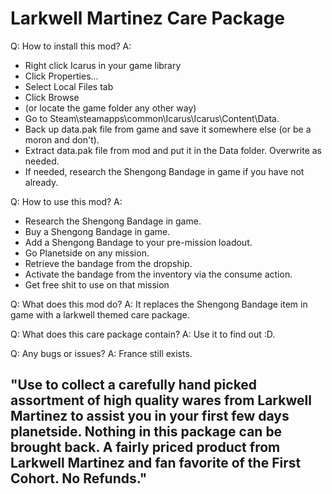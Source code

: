# Larkwell Martinez Care Package
Q: How to install this mod?
A:
- Right click Icarus in your game library
- Click Properties...
- Select Local Files tab
- Click Browse
- (or locate the game folder any other way)
- Go to Steam\steamapps\common\Icarus\Icarus\Content\Data.
- Back up data.pak file from game and save it somewhere else (or be a moron and don't).
- Extract data.pak file from mod and put it in the Data folder. Overwrite as needed.
- If needed, research the Shengong Bandage in game if you have not already.

Q: How to use this mod?
A:
- Research the Shengong Bandage in game.
- Buy a Shengong Bandage in game.
- Add a Shengong Bandage to your pre-mission loadout.
- Go Planetside on any mission.
- Retrieve the bandage from the dropship.
- Activate the bandage from the inventory via the consume action.
- Get free shit to use on that mission

Q: What does this mod do?
A: It replaces the Shengong Bandage item in game with a larkwell themed care package.

Q: What does this care package contain?
A: Use it to find out :D.

Q: Any bugs or issues?
A: France still exists.


## "Use to collect a carefully hand picked assortment of high quality wares from Larkwell Martinez to assist you in your first few days planetside. Nothing in this package can be brought back. A fairly priced product from Larkwell Martinez and fan favorite of the First Cohort. No Refunds."
